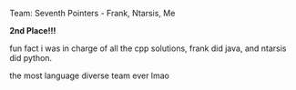 Team: Seventh Pointers - Frank, Ntarsis, Me

**2nd Place!!!**

fun fact i was in charge of all the cpp solutions, frank did java, and ntarsis did python.

the most language diverse team ever lmao
